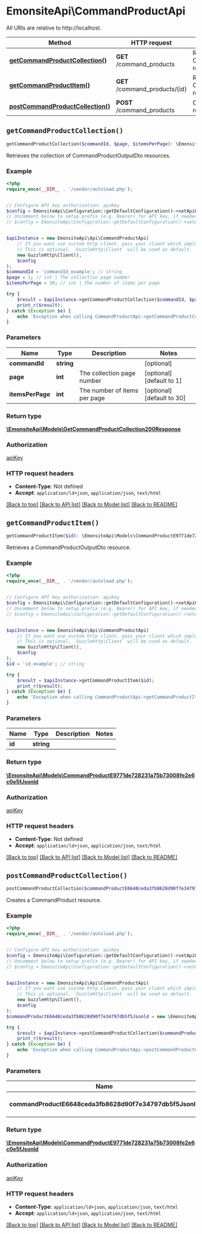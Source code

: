 # EmonsiteApi\CommandProductApi

All URIs are relative to http://localhost.

Method | HTTP request | Description
------------- | ------------- | -------------
[**getCommandProductCollection()**](CommandProductApi.md#getCommandProductCollection) | **GET** /command_products | Retrieves the collection of CommandProductOutputDto resources.
[**getCommandProductItem()**](CommandProductApi.md#getCommandProductItem) | **GET** /command_products/{id} | Retrieves a CommandProductOutputDto resource.
[**postCommandProductCollection()**](CommandProductApi.md#postCommandProductCollection) | **POST** /command_products | Creates a CommandProduct resource.


## `getCommandProductCollection()`

```php
getCommandProductCollection($commandId, $page, $itemsPerPage): \EmonsiteApi\Models\GetCommandProductCollection200Response
```

Retrieves the collection of CommandProductOutputDto resources.

### Example

```php
<?php
require_once(__DIR__ . '/vendor/autoload.php');


// Configure API key authorization: apiKey
$config = EmonsiteApi\Configuration::getDefaultConfiguration()->setApiKey('Authorization', 'YOUR_API_KEY');
// Uncomment below to setup prefix (e.g. Bearer) for API key, if needed
// $config = EmonsiteApi\Configuration::getDefaultConfiguration()->setApiKeyPrefix('Authorization', 'Bearer');


$apiInstance = new EmonsiteApi\Api\CommandProductApi(
    // If you want use custom http client, pass your client which implements `GuzzleHttp\ClientInterface`.
    // This is optional, `GuzzleHttp\Client` will be used as default.
    new GuzzleHttp\Client(),
    $config
);
$commandId = 'commandId_example'; // string
$page = 1; // int | The collection page number
$itemsPerPage = 30; // int | The number of items per page

try {
    $result = $apiInstance->getCommandProductCollection($commandId, $page, $itemsPerPage);
    print_r($result);
} catch (Exception $e) {
    echo 'Exception when calling CommandProductApi->getCommandProductCollection: ', $e->getMessage(), PHP_EOL;
}
```

### Parameters

Name | Type | Description  | Notes
------------- | ------------- | ------------- | -------------
 **commandId** | **string**|  | [optional]
 **page** | **int**| The collection page number | [optional] [default to 1]
 **itemsPerPage** | **int**| The number of items per page | [optional] [default to 30]

### Return type

[**\EmonsiteApi\Models\GetCommandProductCollection200Response**](../Model/GetCommandProductCollection200Response.md)

### Authorization

[apiKey](../../README.md#apiKey)

### HTTP request headers

- **Content-Type**: Not defined
- **Accept**: `application/ld+json`, `application/json`, `text/html`

[[Back to top]](#) [[Back to API list]](../../README.md#endpoints)
[[Back to Model list]](../../README.md#models)
[[Back to README]](../../README.md)

## `getCommandProductItem()`

```php
getCommandProductItem($id): \EmonsiteApi\Models\CommandProductE9771de728231a75b73008fe2e6c0e5fJsonld
```

Retrieves a CommandProductOutputDto resource.

### Example

```php
<?php
require_once(__DIR__ . '/vendor/autoload.php');


// Configure API key authorization: apiKey
$config = EmonsiteApi\Configuration::getDefaultConfiguration()->setApiKey('Authorization', 'YOUR_API_KEY');
// Uncomment below to setup prefix (e.g. Bearer) for API key, if needed
// $config = EmonsiteApi\Configuration::getDefaultConfiguration()->setApiKeyPrefix('Authorization', 'Bearer');


$apiInstance = new EmonsiteApi\Api\CommandProductApi(
    // If you want use custom http client, pass your client which implements `GuzzleHttp\ClientInterface`.
    // This is optional, `GuzzleHttp\Client` will be used as default.
    new GuzzleHttp\Client(),
    $config
);
$id = 'id_example'; // string

try {
    $result = $apiInstance->getCommandProductItem($id);
    print_r($result);
} catch (Exception $e) {
    echo 'Exception when calling CommandProductApi->getCommandProductItem: ', $e->getMessage(), PHP_EOL;
}
```

### Parameters

Name | Type | Description  | Notes
------------- | ------------- | ------------- | -------------
 **id** | **string**|  |

### Return type

[**\EmonsiteApi\Models\CommandProductE9771de728231a75b73008fe2e6c0e5fJsonld**](../Model/CommandProductE9771de728231a75b73008fe2e6c0e5fJsonld.md)

### Authorization

[apiKey](../../README.md#apiKey)

### HTTP request headers

- **Content-Type**: Not defined
- **Accept**: `application/ld+json`, `application/json`, `text/html`

[[Back to top]](#) [[Back to API list]](../../README.md#endpoints)
[[Back to Model list]](../../README.md#models)
[[Back to README]](../../README.md)

## `postCommandProductCollection()`

```php
postCommandProductCollection($commandProductE6648ceda3fb8628d90f7e34797db5f5Jsonld): \EmonsiteApi\Models\CommandProductE9771de728231a75b73008fe2e6c0e5fJsonld
```

Creates a CommandProduct resource.

### Example

```php
<?php
require_once(__DIR__ . '/vendor/autoload.php');


// Configure API key authorization: apiKey
$config = EmonsiteApi\Configuration::getDefaultConfiguration()->setApiKey('Authorization', 'YOUR_API_KEY');
// Uncomment below to setup prefix (e.g. Bearer) for API key, if needed
// $config = EmonsiteApi\Configuration::getDefaultConfiguration()->setApiKeyPrefix('Authorization', 'Bearer');


$apiInstance = new EmonsiteApi\Api\CommandProductApi(
    // If you want use custom http client, pass your client which implements `GuzzleHttp\ClientInterface`.
    // This is optional, `GuzzleHttp\Client` will be used as default.
    new GuzzleHttp\Client(),
    $config
);
$commandProductE6648ceda3fb8628d90f7e34797db5f5Jsonld = new \EmonsiteApi\Models\CommandProductE6648ceda3fb8628d90f7e34797db5f5Jsonld(); // \EmonsiteApi\Models\CommandProductE6648ceda3fb8628d90f7e34797db5f5Jsonld | The new CommandProduct resource

try {
    $result = $apiInstance->postCommandProductCollection($commandProductE6648ceda3fb8628d90f7e34797db5f5Jsonld);
    print_r($result);
} catch (Exception $e) {
    echo 'Exception when calling CommandProductApi->postCommandProductCollection: ', $e->getMessage(), PHP_EOL;
}
```

### Parameters

Name | Type | Description  | Notes
------------- | ------------- | ------------- | -------------
 **commandProductE6648ceda3fb8628d90f7e34797db5f5Jsonld** | [**\EmonsiteApi\Models\CommandProductE6648ceda3fb8628d90f7e34797db5f5Jsonld**](../Model/CommandProductE6648ceda3fb8628d90f7e34797db5f5Jsonld.md)| The new CommandProduct resource | [optional]

### Return type

[**\EmonsiteApi\Models\CommandProductE9771de728231a75b73008fe2e6c0e5fJsonld**](../Model/CommandProductE9771de728231a75b73008fe2e6c0e5fJsonld.md)

### Authorization

[apiKey](../../README.md#apiKey)

### HTTP request headers

- **Content-Type**: `application/ld+json`, `application/json`, `text/html`
- **Accept**: `application/ld+json`, `application/json`, `text/html`

[[Back to top]](#) [[Back to API list]](../../README.md#endpoints)
[[Back to Model list]](../../README.md#models)
[[Back to README]](../../README.md)
